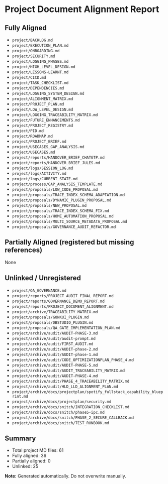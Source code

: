 # Project Document Alignment Report

## Fully Aligned

- `project/BACKLOG.md`
- `project/EXECUTION_PLAN.md`
- `project/ONBOARDING.md`
- `project/SECURITY.md`
- `project/LOGGING_PHASES.md`
- `project/HIGH_LEVEL_DESIGN.md`
- `project/LESSONS-LEARNT.md`
- `project/CICD.md`
- `project/TASK_CHECKLIST.md`
- `project/DEPENDENCIES.md`
- `project/LOGGING_SYSTEM_DESIGN.md`
- `project/ALIGNMENT_MATRIX.md`
- `project/PROJECT_PLAN.md`
- `project/LOW_LEVEL_DESIGN.md`
- `project/LOGGING_TRACEABILITY_MATRIX.md`
- `project/FUTURE_ENHANCEMENTS.md`
- `project/PROJECT_REGISTRY.md`
- `project/PID.md`
- `project/ROADMAP.md`
- `project/PROJECT_BRIEF.md`
- `project/USECASES_GAP_ANALYSIS.md`
- `project/USECASES.md`
- `project/reports/HANDOVER_BRIEF_CHATGTP.md`
- `project/reports/HANDOVER_BRIEF_JULES.md`
- `project/logs/SESSION_LOG.md`
- `project/logs/ACTIVITY.md`
- `project/logs/CURRENT_STATE.md`
- `project/process/GAP_ANALYSIS_TEMPLATE.md`
- `project/proposals/LOW_CODE_PROPOSAL.md`
- `project/proposals/TRACE_INDEX_SCHEMA_ADAPTATION.md`
- `project/proposals/DYNAMIC_PLUGIN_PROPOSAL.md`
- `project/proposals/NEW_PROPOSAL.md`
- `project/proposals/TRACE_INDEX_SCHEMA_FIX.md`
- `project/proposals/HOME_AUTOMATION_PROPOSAL.md`
- `project/proposals/MULTI_SOURCE_METADATA_PROPOSAL.md`
- `project/proposals/GOVERNANCE_AUDIT_REFACTOR.md`

## Partially Aligned (registered but missing references)

None

## Unlinked / Unregistered

- `project/QA_GOVERNANCE.md`
- `project/reports/PROJECT_AUDIT_FINAL_REPORT.md`
- `project/reports/GOVERNANCE_DEMO_REPORT.md`
- `project/reports/PROJECT_DOCUMENT_ALIGNMENT.md`
- `project/archive/TRACEABILITY_MATRIX.md`
- `project/proposals/GONKUI_PLUGIN.md`
- `project/proposals/DBSTUDIO_PLUGIN.md`
- `project/proposals/QA_GATE_IMPLEMENTATION_PLAN.md`
- `project/archive/audit/AUDIT-PHASE-3.md`
- `project/archive/audit/audit-prompt.md`
- `project/archive/audit/FIRST_AUDIT.md`
- `project/archive/audit/AUDIT-phase-2.md`
- `project/archive/audit/AUDIT-phase-1.md`
- `project/archive/audit/CODE_OPTIMIZATIONPLAN_PHASE_4.md`
- `project/archive/audit/AUDIT-PHASE-5.md`
- `project/archive/audit/AUDIT_TRACEABILITY_MATRIX.md`
- `project/archive/audit/AUDIT-PHASE-4.md`
- `project/archive/audit/PHASE_4_TRACEABILITY_MATRIX.md`
- `project/archive/audit/HLD_LLD_ALIGNMENT_PLAN.md`
- `project/archive/docs/projectplan/spotify_fullstack_capability_blueprint.md`
- `project/archive/docs/projectplan/security.md`
- `project/archive/docs/snitch/INTEGRATION_CHECKLIST.md`
- `project/archive/docs/snitch/phase5-ipc.md`
- `project/archive/docs/snitch/PHASE_2_SECURE_CALLBACK.md`
- `project/archive/docs/snitch/TEST_RUNBOOK.md`

## Summary

- Total project MD files: 61
- Fully aligned: 36
- Partially aligned: 0
- Unlinked: 25

**Note:** Generated automatically. Do not overwrite manually.
